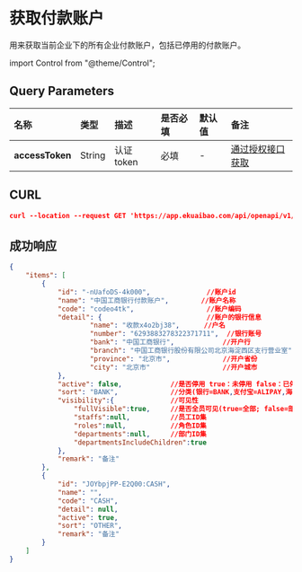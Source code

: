 # 获取付款账户
用来获取当前企业下的所有企业付款账户，包括已停用的付款账户。

import Control from "@theme/Control";

<Control
method="GET"
url="/api/openapi/v1/paymentAccounts"
/>

## Query Parameters

| 名称 | 类型 | 描述 | 是否必填 | 默认值 | 备注 |
| :--- | :--- | :--- | :--- |:--- | :--- |
| **accessToken** | String | 认证token | 必填 | - | [通过授权接口获取](/docs/open-api/getting-started/auth) |

## CURL
```json
curl --location --request GET 'https://app.ekuaibao.com/api/openapi/v1/paymentAccounts?accessToken=cxEbrzNJSA3A00'
```

## 成功响应
```json
{
	"items": [
		{
			"id": "-nUafoDS-4k000",              //账户id
			"name": "中国工商银行付款账户",        //账户名称
			"code": "codeo4tk",                  //账户编码
			"detail": {                          //账户的银行信息
					"name": "收款x4o2bj38",      //户名
					"number": "6293883278322371711",  //银行账号
					"bank": "中国工商银行",            //开户行
					"branch": "中国工商银行股份有限公司北京海淀西区支行营业室", //开户网点
					"province": "北京市",             //开户省份
					"city": "北京市"                  //开户城市
			},
			"active": false,            //是否停用 true：未停用 false：已停用
			"sort": "BANK",             //分类(银行=BANK,支付宝=ALIPAY,海外=OVERSEABANK,支票=CHECK,承兑汇票=ACCEPTANCEBILL,其他=OTHER,钱包= WALLET)
			"visibility":{              //可见性
                "fullVisible":true,		//是否全员可见(true=全部; false=部分)
                "staffs":null,			//员工ID集
                "roles":null,			//角色ID集
                "departments":null,		//部门ID集
                "departmentsIncludeChildren":true 
            },
			"remark": "备注"
		},
		{
			"id": "JOYbpjPP-E2Q00:CASH",
			"name": "",
			"code": "CASH",
			"detail": null,
			"active": true,
			"sort": "OTHER",
			"remark": "备注"
		}
    ]
}
```


